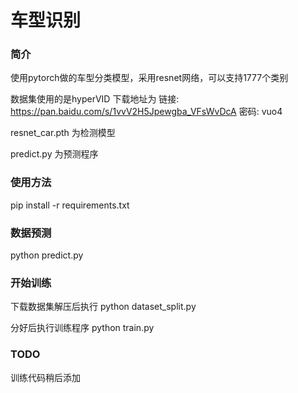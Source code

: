 # 车型识别

### 简介

使用pytorch做的车型分类模型，采用resnet网络，可以支持1777个类别

数据集使用的是hyperVID 下载地址为 链接: https://pan.baidu.com/s/1vvV2H5Jpewgba_VFsWvDcA  密码: vuo4


resnet_car.pth 为检测模型

predict.py 为预测程序

### 使用方法


pip install -r requirements.txt

### 数据预测

python predict.py

### 开始训练

下载数据集解压后执行 python dataset_split.py

分好后执行训练程序 python train.py

### TODO

训练代码稍后添加
